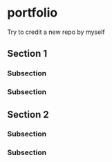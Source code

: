 # portfolio
Try to credit a new repo by myself

## Section 1

### Subsection

### Subsection

## Section 2

### Subsection

### Subsection

